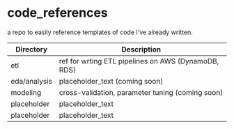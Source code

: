 # code_references
a repo to easily reference templates of code I've already written.

| Directory              | Description                                                       |
| -----------------------| ----------------------------------------------------------------- |
| etl                    | ref for wrting ETL pipelines on AWS (DynamoDB, RDS)               |
| eda/analysis           | placeholder_text (coming soon)                                    |
| modeling               | cross-validation, parameter tuning (coming soon)                  |
| placeholder            | placeholder_text                                                  |
| placeholder            | placeholder_text                                                  |
